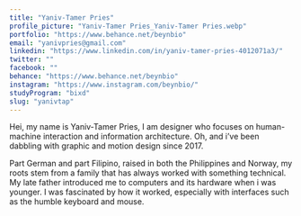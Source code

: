 ```yaml
---
title: "Yaniv-Tamer Pries"
profile_picture: "Yaniv-Tamer Pries_Yaniv-Tamer Pries.webp"
portfolio: "https://www.behance.net/beynbio"
email: "yanivpries@gmail.com"
linkedin: "https://www.linkedin.com/in/yaniv-tamer-pries-4012071a3/"
twitter: ""
facebook: ""
behance: "https://www.behance.net/beynbio"
instagram: "https://www.instagram.com/beynbio/"
studyProgram: "bixd"
slug: "yanivtap"
---
```


Hei, my name is Yaniv-Tamer Pries, I am designer who focuses on human-machine interaction and information architecture. Oh, and i’ve been dabbling with graphic and motion design since 2017.

Part German and part Filipino, raised in both the Philippines and Norway, my roots stem from a family that has always worked with something technical. My late father introduced me to computers and its hardware when i was younger. I was fascinated by how it worked, especially with interfaces such as the humble keyboard and mouse.
